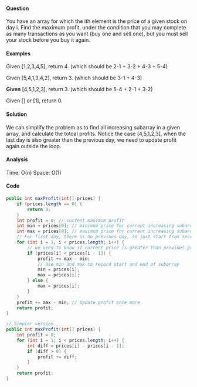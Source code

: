 #### Question
You have an array for which the ith element is the price of a given stock on day i. Find the maximum profit, under the condition that you may complete as many transactions as you want (buy one and sell one), but you must sell your stock before you buy it again.

#### Examples
Given [1,2,3,4,5], return 4. (which should be 2-1 + 3-2 + 4-3 + 5-4) 

Given [5,4,1,3,4,2], return 3. (which should be 3-1 + 4-3)

**Given** [4,5,1,2,3], return 3. (which should be 5-4 + 2-1 + 3-2)

Given [] or [1], return 0.

#### Solution
We can simplify the problem as to find all increasing subarray in a given array, and calculate the totoal profits.
Notice the case [4,5,1,2,3], when the last day is also greater than the previous day, we need to update profit again outside the loop.

#### Analysis
Time: O(n)
Space: O(1)

#### Code

```java
public int maxProfit(int[] prices) {
    if (prices.length == 0) {
        return 0;
    }
    int profit = 0; // current maximum profit
    int min = prices[0]; // minimum price for current increasing subarray
    int max = prices[0]; // maximum price for current increasing subarray
    // For first day, there is no previous day, so just start from second day
    for (int i = 1; i < prices.length; i++) {
        // we need to know if current price is greater than previous price
        if (prices[i] < prices[i - 1]) {
            profit += max - min;
            // Use min and max to record start and end of subarray
            min = prices[i];
            max = prices[i];
        } else {
            max = prices[i];
        }
    }
    profit += max - min; // Update profit once more
    return profit;
}
```

```java
// Simpler version
public int maxProfit(int[] prices) {
    int profit = 0;
    for (int i = 1; i < prices.length; i++) {
        int diff = prices[i] - prices[i - 1];
        if (diff > 0) {
            profit += diff;
        }
    }
    return profit;
}
```


